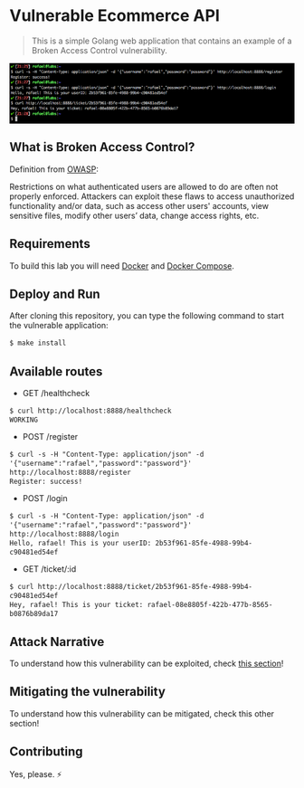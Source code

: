 # Vulnerable Ecommerce API
> This is a simple Golang web application that contains an example of a Broken Access Control vulnerability.

<img src="images/example-api.png" align="center"/>

## What is Broken Access Control?

Definition from [OWASP](https://www.owasp.org/images/7/72/OWASP_Top_10-2017_%28en%29.pdf.pdf):

Restrictions on what authenticated users are allowed to do are often not properly enforced. Attackers can exploit these flaws to access unauthorized functionality and/or data, such as access other users' accounts, view sensitive files, modify other users’ data, change access rights, etc.

## Requirements

To build this lab you will need [Docker][Docker Install] and [Docker Compose][Docker Compose Install].

## Deploy and Run

After cloning this repository, you can type the following command to start the vulnerable application:

```sh
$ make install
```

## Available routes

* GET /healthcheck
```
$ curl http://localhost:8888/healthcheck
WORKING
```

* POST /register
```
$ curl -s -H "Content-Type: application/json" -d '{"username":"rafael","password":"password"}' http://localhost:8888/register
Register: success!
```

* POST /login
```
$ curl -s -H "Content-Type: application/json" -d '{"username":"rafael","password":"password"}' http://localhost:8888/login
Hello, rafael! This is your userID: 2b53f961-85fe-4988-99b4-c90481ed54ef
```

* GET /ticket/:id
```
$ curl http://localhost:8888/ticket/2b53f961-85fe-4988-99b4-c90481ed54ef
Hey, rafael! This is your ticket: rafael-08e8805f-422b-477b-8565-b0876b89da17
```

## Attack Narrative

To understand how this vulnerability can be exploited, check [this section]!

## Mitigating the vulnerability

To understand how this vulnerability can be mitigated, check this other section!

[Docker Install]:  https://docs.docker.com/install/
[Docker Compose Install]: https://docs.docker.com/compose/install/

## Contributing

Yes, please. :zap:

[this section]: https://github.com/globocom/secDevLabs/blob/master/owasp-top10-2017-apps/a5/ecommerce-api/docs/ATTACK.md
